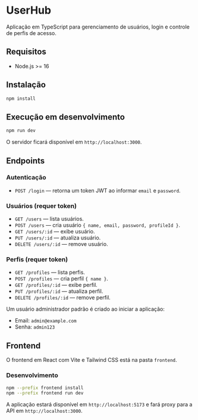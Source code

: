 # UserHub

Aplicação em TypeScript para gerenciamento de usuários, login e controle de perfis de acesso.

## Requisitos

- Node.js >= 16

## Instalação

```bash
npm install
```

## Execução em desenvolvimento

```bash
npm run dev
```

O servidor ficará disponível em `http://localhost:3000`.

## Endpoints

### Autenticação

- `POST /login` — retorna um token JWT ao informar `email` e `password`.

### Usuários (requer token)

- `GET /users` — lista usuários.
- `POST /users` — cria usuário `{ name, email, password, profileId }`.
- `GET /users/:id` — exibe usuário.
- `PUT /users/:id` — atualiza usuário.
- `DELETE /users/:id` — remove usuário.

### Perfis (requer token)

- `GET /profiles` — lista perfis.
- `POST /profiles` — cria perfil `{ name }`.
- `GET /profiles/:id` — exibe perfil.
- `PUT /profiles/:id` — atualiza perfil.
- `DELETE /profiles/:id` — remove perfil.

Um usuário administrador padrão é criado ao iniciar a aplicação:

- Email: `admin@example.com`
- Senha: `admin123`


## Frontend

O frontend em React com Vite e Tailwind CSS está na pasta `frontend`.


### Desenvolvimento

```bash
npm --prefix frontend install
npm --prefix frontend run dev
```

A aplicação estará disponível em `http://localhost:5173` e fará proxy para a API em `http://localhost:3000`.

